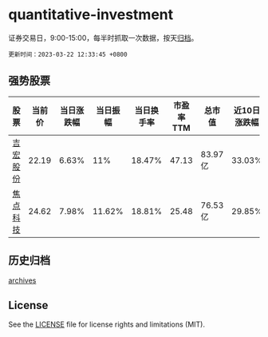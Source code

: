 # quantitative-investment

证券交易日，9:00-15:00，每半时抓取一次数据，按天[归档](archives)。

`更新时间：2023-03-22 12:33:45 +0800`

## 强势股票

|股票|当前价|当日涨跌幅|当日振幅|当日换手率|市盈率TTM|总市值|近10日涨跌幅|
|----|----|----|----|----|----|----|----|
|[吉宏股份](https://xueqiu.com/S/SZ002803)|22.19|6.63%|11%|18.47%|47.13|83.97亿|33.03%|
|[焦点科技](https://xueqiu.com/S/SZ002315)|24.62|7.98%|11.62%|18.81%|25.48|76.53亿|29.85%|

## 历史归档

[archives](archives)

## License

See the [LICENSE](LICENSE) file for license rights and limitations (MIT).